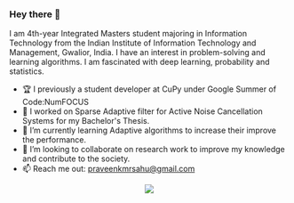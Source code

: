 ### Hey there 👋

I am 4th-year Integrated Masters student majoring in Information Technology from the Indian Institute of Information Technology and Management, Gwalior, India. I have an interest in problem-solving and learning algorithms. I am fascinated with deep learning, probability and statistics.

- 🏆 I previously a student developer at CuPy under Google Summer of Code:NumFOCUS
- 🔭 I worked on Sparse Adaptive filter for Active Noise Cancellation Systems for my Bachelor's Thesis.
- 🌱 I’m currently learning Adaptive algorithms to increase their improve the performance. 
- 👯 I’m looking to collaborate on research work to improve my knowledge and contribute to the society.
- 📫 Reach me out: <praveenkmrsahu@gmail.com> 

<p align="center">
<img align="center" src="https://github-readme-stats.vercel.app/api?username=povinsahu1909&show_icons=true&hide_border=true&count_private=true">
</p>
